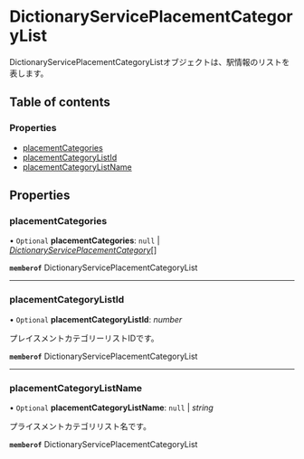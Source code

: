 # DictionaryServicePlacementCategoryList


<div lang=\"ja\">DictionaryServicePlacementCategoryListオブジェクトは、駅情報のリストを表します。</div> 

## Table of contents

### Properties

- [placementCategories](dictionaryserviceplacementcategorylist.md#placementcategories)
- [placementCategoryListId](dictionaryserviceplacementcategorylist.md#placementcategorylistid)
- [placementCategoryListName](dictionaryserviceplacementcategorylist.md#placementcategorylistname)

## Properties

### placementCategories

• `Optional` **placementCategories**: ``null`` \| [*DictionaryServicePlacementCategory*](dictionaryserviceplacementcategory.md)[]

**`memberof`** DictionaryServicePlacementCategoryList

___

### placementCategoryListId

• `Optional` **placementCategoryListId**: *number*

<div lang=\"ja\"> プレイスメントカテゴリーリストIDです。<br> </div> 

**`memberof`** DictionaryServicePlacementCategoryList

___

### placementCategoryListName

• `Optional` **placementCategoryListName**: ``null`` \| *string*

<div lang=\"ja\"> プライスメントカテゴリリスト名です。<br> </div> 

**`memberof`** DictionaryServicePlacementCategoryList

